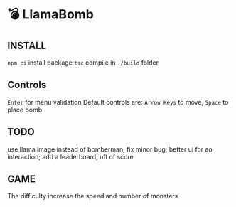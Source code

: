 # 💣 LlamaBomb

## INSTALL

`npm ci`  install package
`tsc` compile in `./build` folder

## Controls

`Enter` for menu validation
Default controls are: `Arrow Keys` to move, `Space` to place bomb

##  TODO
  use llama image instead of bomberman;
  fix minor bug;
  better ui for ao interaction;
  add a leaderboard;
  nft of score

## GAME
The difficulty increase the speed and number of monsters
